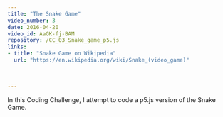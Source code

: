 ```yaml
---
title: "The Snake Game"
video_number: 3
date: 2016-04-20
video_id: AaGK-fj-BAM
repository: /CC_03_Snake_game_p5.js
links:
- title: "Snake Game on Wikipedia"
  url: "https://en.wikipedia.org/wiki/Snake_(video_game)"
  

  
---
```


In this Coding Challenge, I attempt to code a p5.js version of the Snake Game.

